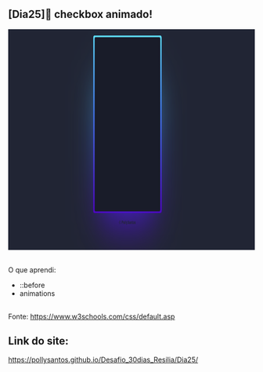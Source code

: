 ## [Dia25]🔘 checkbox animado!

<div align="center">
  <img height="450em" src= box-animado.png>
</div>

##

O que aprendi:

- ::before
- animations

##

Fonte:
https://www.w3schools.com/css/default.asp

## Link do site:
https://pollysantos.github.io/Desafio_30dias_Resilia/Dia25/
